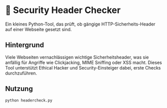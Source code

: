 # 🔐 Security Header Checker

Ein kleines Python-Tool, das prüft, ob gängige HTTP-Sicherheits-Header auf einer Webseite gesetzt sind.

## Hintergrund

Viele Webseiten vernachlässigen wichtige Sicherheitsheader, was sie anfällig für Angriffe wie Clickjacking, MIME Sniffing oder XSS macht. Dieses Tool unterstützt Ethical Hacker und Security-Einsteiger dabei, erste Checks durchzuführen.

## Nutzung

```bash
python headercheck.py
